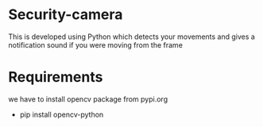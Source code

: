# Security-camera
This is developed using Python which detects your movements and gives a notification sound if you were moving from the frame

# Requirements
we have to install opencv package from pypi.org
- pip install opencv-python
